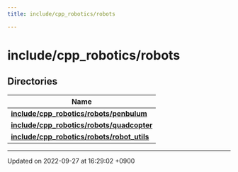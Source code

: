 ```yaml
---
title: include/cpp_robotics/robots

---
```


# include/cpp_robotics/robots



## Directories

| Name           |
| -------------- |
| **[include/cpp_robotics/robots/penbulum](/cpp_robotics/doxybook/Files/dir_b1a2e432ddc1679e5624fb0baa5764e5/#dir-include/cpp-robotics/robots/penbulum)**  |
| **[include/cpp_robotics/robots/quadcopter](/cpp_robotics/doxybook/Files/dir_4c1366b205e6333d17163ca64846ea5d/#dir-include/cpp-robotics/robots/quadcopter)**  |
| **[include/cpp_robotics/robots/robot_utils](/cpp_robotics/doxybook/Files/dir_9457539b8ca8d9274a6ff8e48b503091/#dir-include/cpp-robotics/robots/robot-utils)**  |






-------------------------------

Updated on 2022-09-27 at 16:29:02 +0900
